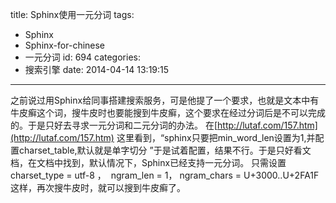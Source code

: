 title: Sphinx使用一元分词
tags:
  - Sphinx
  - Sphinx-for-chinese
  - 一元分词
id: 694
categories:
  - 搜索引擎
date: 2014-04-14 13:19:15
---

之前说过用Sphinx给同事搭建搜索服务，可是他提了一个要求，也就是文本中有牛皮癣这个词，搜牛皮时也要能搜到牛皮癣，这个要求在经过分词后是不可以完成的。于是只好去寻求一元分词和二元分词的办法。
在[http://lutaf.com/157.htm](http://lutaf.com/157.htm) 这里看到，“sphinx只要把min_word_len设置为1,并配置charset_table,默认就是单字切分 ”于是试着配置，结果不行。于是只好看文档，在文档中找到，默认情况下，Sphinx已经支持一元分词。
只需设置
charset_type = utf-8 ，
 ngram_len = 1，
ngram_chars = U+3000..U+2FA1F
这样，再次搜牛皮时，就可以搜到牛皮癣了。
